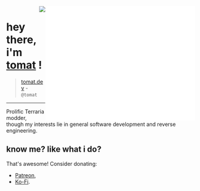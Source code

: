 <img align="right" src="/github-metrics.svg" alt="Metrics" width="400">

<img align="right" src="https://komarev.com/ghpvc/?username=Steviegt6" />

# hey there, i'm [tomat](https://tomat.dev/) !

> [tomat.dev](https://tomat.dev) - `@tomat`

---

Prolific Terraria modder, though my interests lie in general software development and reverse engineering.

## know me? like what i do?

That's awesome! Consider donating:

- [Patreon](https://patreon.com/steviegt6),
- [Ko-Fi](https://ko-fi.com/steviegt6).
